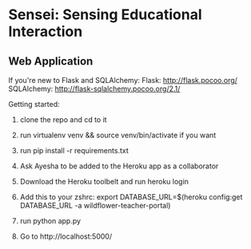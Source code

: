 # Sensei: Sensing Educational Interaction
## Web Application 

If you're new to Flask and SQLAlchemy:
Flask: http://flask.pocoo.org/
SQLAlchemy: http://flask-sqlalchemy.pocoo.org/2.1/

Getting started:

1. clone the repo and cd to it

1. run virtualenv venv && source venv/bin/activate if you want

1. run pip install -r requirements.txt

1. Ask Ayesha to be added to the Heroku app as a collaborator

1. Download the Heroku toolbelt and run heroku login

1. Add this to your zshrc: export DATABASE_URL=$(heroku config:get DATABASE_URL -a wildflower-teacher-portal)

1. run python app.py

1. Go to http://localhost:5000/

